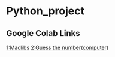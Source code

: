 # Python_project


## Google Colab Links
[1:Madlibs](https://colab.research.google.com/drive/1LorSXm4zkKeZ_TyUyNshqtcbC9vD0lKs?usp=sharing)
[2:Guess the number(computer)](https://colab.research.google.com/drive/1af97ycRQyzL38PtF_GY-QHws02sX1Cxg?usp=sharing)
